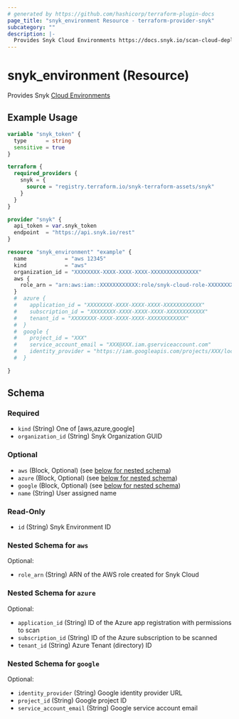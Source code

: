 ```yaml
---
# generated by https://github.com/hashicorp/terraform-plugin-docs
page_title: "snyk_environment Resource - terraform-provider-snyk"
subcategory: ""
description: |-
  Provides Snyk Cloud Environments https://docs.snyk.io/scan-cloud-deployment/snyk-cloud/snyk-cloud-concepts#environments
---
```


# snyk_environment (Resource)

Provides Snyk [Cloud Environments](https://docs.snyk.io/scan-cloud-deployment/snyk-cloud/snyk-cloud-concepts#environments)

## Example Usage

```terraform
variable "snyk_token" {
  type      = string
  sensitive = true
}

terraform {
  required_providers {
    snyk = {
      source = "registry.terraform.io/snyk-terraform-assets/snyk"
    }
  }
}

provider "snyk" {
  api_token = var.snyk_token
  endpoint  = "https://api.snyk.io/rest"
}

resource "snyk_environment" "example" {
  name            = "aws 12345"
  kind            = "aws"
  organization_id = "XXXXXXXX-XXXX-XXXX-XXXX-XXXXXXXXXXXXXXX"
  aws {
    role_arn = "arn:aws:iam::XXXXXXXXXXXX:role/snyk-cloud-role-XXXXXXXX"
  }
  #  azure {
  #    application_id = "XXXXXXXX-XXXX-XXXX-XXXX-XXXXXXXXXXXX"
  #    subscription_id = "XXXXXXXX-XXXX-XXXX-XXXX-XXXXXXXXXXXX"
  #    tenant_id = "XXXXXXXX-XXXX-XXXX-XXXX-XXXXXXXXXXXX"
  #  }
  #  google {
  #    project_id = "XXX"
  #    service_account_email = "XXX@XXX.iam.gserviceaccount.com"
  #    identity_provider = "https://iam.googleapis.com/projects/XXX/locations/global/workloadIdentityPools/XXX/providers/XXX"
  #  }

}
```

<!-- schema generated by tfplugindocs -->
## Schema

### Required

- `kind` (String) One of [aws,azure,google]
- `organization_id` (String) Snyk Organization GUID

### Optional

- `aws` (Block, Optional) (see [below for nested schema](#nestedblock--aws))
- `azure` (Block, Optional) (see [below for nested schema](#nestedblock--azure))
- `google` (Block, Optional) (see [below for nested schema](#nestedblock--google))
- `name` (String) User assigned name

### Read-Only

- `id` (String) Snyk Environment ID

<a id="nestedblock--aws"></a>
### Nested Schema for `aws`

Optional:

- `role_arn` (String) ARN of the AWS role created for Snyk Cloud


<a id="nestedblock--azure"></a>
### Nested Schema for `azure`

Optional:

- `application_id` (String) ID of the Azure app registration with permissions to scan
- `subscription_id` (String) ID of the Azure subscription to be scanned
- `tenant_id` (String) Azure Tenant (directory) ID


<a id="nestedblock--google"></a>
### Nested Schema for `google`

Optional:

- `identity_provider` (String) Google identity provider URL
- `project_id` (String) Google project ID
- `service_account_email` (String) Google service account email
